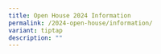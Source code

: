 ```yaml
---
title: Open House 2024 Information
permalink: /2024-open-house/information/
variant: tiptap
description: ""
---
```

